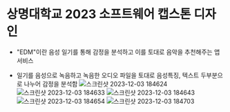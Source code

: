 # 상명대학교 2023 소프트웨어 캡스톤 디자인

- "EDM"이란 음성 일기를 통해 감정을 분석하고 이를 토대로 음악을 추천해주는 앱 서비스

- 일기를 음성으로 녹음하고 녹음한 오디오 파일을 토대로 음성특징, 텍스트 두부분으로 나누어 감정을 분석함
![스크린샷 2023-12-03 184624](https://github.com/chojenji/Capstone_Final_Diary/assets/132994341/f49c431d-1cfa-4a3a-8eba-41ec12fdd97d)
![스크린샷 2023-12-03 184633](https://github.com/chojenji/Capstone_Final_Diary/assets/132994341/6dda98bf-3118-48fb-898a-046303c5f944)
![스크린샷 2023-12-03 184643](https://github.com/chojenji/Capstone_Final_Diary/assets/132994341/6ce49439-8b0b-4603-adb0-5a240f528b4a)
![스크린샷 2023-12-03 184654](https://github.com/chojenji/Capstone_Final_Diary/assets/132994341/06d3ab5f-b525-4851-aa83-1bd740b67329)
![스크린샷 2023-12-03 184703](https://github.com/chojenji/Capstone_Final_Diary/assets/132994341/acaee528-6417-4c6e-9582-ece78c0b752f)


